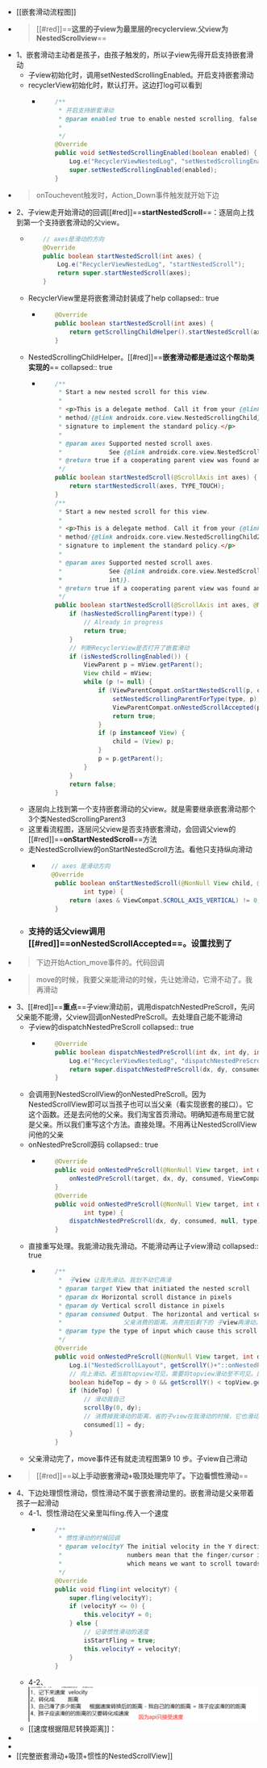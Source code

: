 - [[嵌套滑动流程图]]
- > [[#red]]==**这里的子view为最里层的recyclerview.父view为 NestedScrollview**==
- 1、嵌套滑动主动者是孩子，由孩子触发的，所以子view先得开启支持嵌套滑动
	- 子view初始化时，调用setNestedScrollingEnabled。开启支持嵌套滑动
	- recyclerView初始化时，默认打开。这边打log可以看到
		- ```java
		      /**
		       * 开启支持嵌套滑动
		       * @param enabled true to enable nested scrolling, false to disable
		       *
		       */
		      @Override
		      public void setNestedScrollingEnabled(boolean enabled) {
		          Log.e("RecyclerViewNestedLog", "setNestedScrollingEnabled");
		          super.setNestedScrollingEnabled(enabled);
		      }
		  ```
- > onTouchevent触发时，Action_Down事件触发就开始下边
- 2、子view走开始滑动的回调[[#red]]==**startNestedScroll**==：逐层向上找到第一个支持嵌套滑动的父view。
	- ```java
	      // axes是滑动的方向
	      @Override
	      public boolean startNestedScroll(int axes) {
	          Log.e("RecyclerViewNestedLog", "startNestedScroll");
	          return super.startNestedScroll(axes);
	      }
	  ```
	- RecyclerView里是将嵌套滑动封装成了help
	  collapsed:: true
		- ```java
		      @Override
		      public boolean startNestedScroll(int axes) {
		          return getScrollingChildHelper().startNestedScroll(axes);
		      }
		  ```
	- NestedScrollingChildHelper。[[#red]]==**嵌套滑动都是通过这个帮助类实现的**==
	  collapsed:: true
		- ```java
		      /**
		       * Start a new nested scroll for this view.
		       *
		       * <p>This is a delegate method. Call it from your {@link android.view.View View} subclass
		       * method/{@link androidx.core.view.NestedScrollingChild} interface method with the same
		       * signature to implement the standard policy.</p>
		       *
		       * @param axes Supported nested scroll axes.
		       *             See {@link androidx.core.view.NestedScrollingChild#startNestedScroll(int)}.
		       * @return true if a cooperating parent view was found and nested scrolling started successfully
		       */
		      public boolean startNestedScroll(@ScrollAxis int axes) {
		          return startNestedScroll(axes, TYPE_TOUCH);
		      }
		      /**
		       * Start a new nested scroll for this view.
		       *
		       * <p>This is a delegate method. Call it from your {@link android.view.View View} subclass
		       * method/{@link androidx.core.view.NestedScrollingChild2} interface method with the same
		       * signature to implement the standard policy.</p>
		       *
		       * @param axes Supported nested scroll axes.
		       *             See {@link androidx.core.view.NestedScrollingChild2#startNestedScroll(int,
		       *             int)}.
		       * @return true if a cooperating parent view was found and nested scrolling started successfully
		       */
		      public boolean startNestedScroll(@ScrollAxis int axes, @NestedScrollType int type) {
		          if (hasNestedScrollingParent(type)) {
		              // Already in progress
		              return true;
		          }
		          // 判断RecyclerView是否打开了嵌套滑动
		          if (isNestedScrollingEnabled()) {
		              ViewParent p = mView.getParent();
		              View child = mView;
		              while (p != null) {
		                  if (ViewParentCompat.onStartNestedScroll(p, child, mView, axes, type)) {
		                      setNestedScrollingParentForType(type, p);
		                      ViewParentCompat.onNestedScrollAccepted(p, child, mView, axes, type);
		                      return true;
		                  }
		                  if (p instanceof View) {
		                      child = (View) p;
		                  }
		                  p = p.getParent();
		              }
		          }
		          return false;
		      }
		  ```
	- 逐层向上找到第一个支持嵌套滑动的父view。就是需要继承嵌套滑动那个3个类NestedScrollingParent3
	- 这里看流程图，逐层问父view是否支持嵌套滑动，会回调父view的[[#red]]==**onStartNestedScroll**==方法
	- 走NestedScrollview的onStartNestedScroll方法。看他只支持纵向滑动
		- ```java
		     // axes 是滑动方向 
		     @Override
		      public boolean onStartNestedScroll(@NonNull View child, @NonNull View target, int axes,
		              int type) {
		          return (axes & ViewCompat.SCROLL_AXIS_VERTICAL) != 0;
		      }
		  ```
	- ### 支持的话父view调用 [[#red]]==**onNestedScrollAccepted**==。设置找到了
- > 下边开始Action_move事件的。代码回调
- > move的时候，我要父亲能滑动的时候，先让她滑动，它滑不动了。我再滑动
- 3、[[#red]]==**重点**==子view滑动前，调用dispatchNestedPreScroll，先问父亲能不能滑，父view回调onNestedPreScroll。去处理自己能不能滑动
	- 子view的dispatchNestedPreScroll
	  collapsed:: true
		- ```java
		      @Override
		      public boolean dispatchNestedPreScroll(int dx, int dy, int[] consumed, int[] offsetInWindow) {
		          Log.e("RecyclerViewNestedLog", "dispatchNestedPreScroll");
		          return super.dispatchNestedPreScroll(dx, dy, consumed, offsetInWindow);
		      }
		  ```
	- 会调用到NestedScrollView的onNestedPreScroll。因为NestedScrollView即可以当孩子也可以当父亲（看实现嵌套的接口）。它这个函数。还是去问他的父亲。我们淘宝首页滑动。明确知道布局里它就是父亲。所以我们重写这个方法。直接处理。不用再让NestedScrollView问他的父亲
	- onNestedPreScroll源码
	  collapsed:: true
		- ```java
		      @Override
		      public void onNestedPreScroll(@NonNull View target, int dx, int dy, @NonNull int[] consumed) {
		          onNestedPreScroll(target, dx, dy, consumed, ViewCompat.TYPE_TOUCH);
		      }
		      @Override
		      public void onNestedPreScroll(@NonNull View target, int dx, int dy, @NonNull int[] consumed,
		              int type) {
		          dispatchNestedPreScroll(dx, dy, consumed, null, type);
		      }
		  ```
	- 直接重写处理。我能滑动我先滑动。不能滑动再让子view滑动
	  collapsed:: true
		- ```java
		      /**
		       *  子view 让我先滑动。我划不动它再滑
		       * @param target View that initiated the nested scroll
		       * @param dx Horizontal scroll distance in pixels
		       * @param dy Vertical scroll distance in pixels
		       * @param consumed Output. The horizontal and vertical scroll distance consumed by this parent
		       *                 父亲消费的距离。消费完后剩下的 子view再滑动。这里 数组 0为x 1为y
		       * @param type the type of input which cause this scroll event
		       */
		      @Override
		      public void onNestedPreScroll(@NonNull View target, int dx, int dy, @NonNull int[] consumed, int type) {
		          Log.i("NestedScrollLayout", getScrollY()+"::onNestedPreScroll::"+topView.getMeasuredHeight());
		          // 向上滑动。若当前topview可见，需要将topview滑动至不可见。即吸顶的时候我就不滑动了
		          boolean hideTop = dy > 0 && getScrollY() < topView.getMeasuredHeight();
		          if (hideTop) {
		              // 滑动我自己
		              scrollBy(0, dy);
		              // 消费掉我滑动的距离，省的子view在我滑动的时候，它也滑动
		              consumed[1] = dy;
		          }
		      }
		  ```
	- 父亲滑动完了，move事件还有就走流程图第9 10 步。子view自己滑动
- > [[#red]]==**以上手动嵌套滑动+吸顶处理完毕了。下边看惯性滑动**==
- 4、下边处理惯性滑动，惯性滑动不属于嵌套滑动里的。嵌套滑动是父亲带着孩子一起滑动
	- 4-1、惯性滑动在父亲里叫fling.传入一个速度
		- ```java
		      /**
		       * 惯性滑动的时候回调
		       * @param velocityY The initial velocity in the Y direction. Positive
		       *                  numbers mean that the finger/cursor is moving down the screen,
		       *                  which means we want to scroll towards the top.
		       */
		      @Override
		      public void fling(int velocityY) {
		          super.fling(velocityY);
		          if (velocityY <= 0) {
		              this.velocityY = 0;
		          } else {
		              // 记录惯性滑动的速度
		              isStartFling = true;
		              this.velocityY = velocityY;
		          }
		      }
		  
		  ```
	- 4-2、 ![image.png](../assets/image_1691158537694_0.png)
	- [[速度根据阻尼转换距离]]：
-
-
- [[完整嵌套滑动+吸顶+惯性的NestedScrollView]]